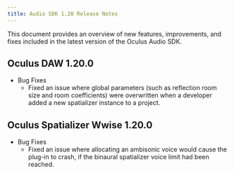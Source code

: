 ```yaml
---
title: Audio SDK 1.20 Release Notes
---
```


This document provides an overview of new features, improvements, and fixes included in the latest version of the Oculus Audio SDK.

## Oculus DAW 1.20.0

* Bug Fixes 
	+ Fixed an issue where global parameters (such as reflection room size and room coefficients) were overwritten when a developer added a new spatializer instance to a project.
	


## Oculus Spatializer Wwise 1.20.0

* Bug Fixes 
	+ Fixed an issue where allocating an ambisonic voice would cause the plug-in to crash, if the binaural spatializer voice limit had been reached.
	

